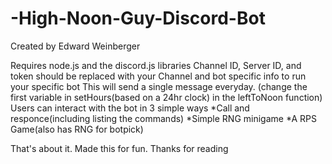 # -High-Noon-Guy-Discord-Bot

Created by Edward Weinberger

Requires node.js and the discord.js libraries
Channel ID, Server ID, and token should be replaced with your Channel and bot specific info to run your specific bot
This will send a single message everyday.
    (change the first variable in setHours(based on a 24hr clock) in the leftToNoon function)
Users can interact with the bot in 3 simple ways
    *Call and responce(including listing the commands)
    *Simple RNG minigame
    *A RPS Game(also has RNG for botpick)
    
That's about it. Made this for fun.
Thanks for reading
